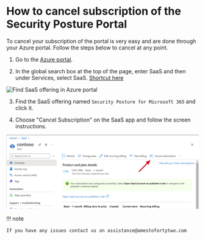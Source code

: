 # How to cancel subscription of the Security Posture Portal

To cancel your subscription of the portal is very easy and are done through your Azure portal. Follow the steps below to cancel at any point.

1. Go to the [Azure portal](https://portal.azure.com/#home).

2. In the global search box at the top of the page, enter SaaS and then under Services, select SaaS. [Shortcut here](https://portal.azure.com/#view/HubsExtension/BrowseResourceBlade/resourceType/Microsoft.SaaS%2Fresources)

![Find SaaS offering in Azure portal](https://learn.microsoft.com/en-us/marketplace/media/saas-subscription-lifecycle-management/global-search-window.png)

3. Find the SaaS offering named ```Security Posture for Microsoft 365``` and click it.

4. Choose "Cancel Subscription" on the SaaS app and follow the screen instructions.

![Cancel SaaS offering](./media/cancel_saas_offering.png)

!!! note

    If you have any issues contact us on assistance@amestofortytwo.com 
